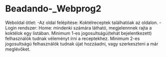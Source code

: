 # Beadando-_Webprog2

Weboldal ötlet:
  -Az oldal felépítése: Koktélreceptek találhatóak az oldalon.
  -Login rendszer: Home: mindenki számára látható, megjelennnek rajta a koktélok egy listában.
                   Minimum 1-es jogosultságú(tehát bejelentkezett) felhasználók tudnak véleményt írni a receptekhez.
                   Minimum 2-es jogosultságú felhasználók tudnak újat hozzáadni, vagy szerkeszteni a már meglévőket.
